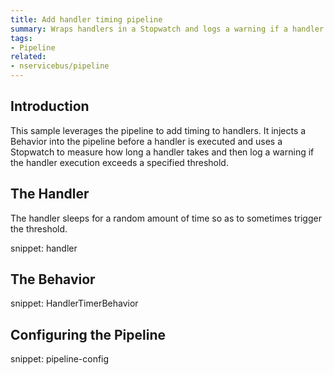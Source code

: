 ```yaml
---
title: Add handler timing pipeline
summary: Wraps handlers in a Stopwatch and logs a warning if a handler exceeds a given threshold
tags:
- Pipeline
related:
- nservicebus/pipeline
---
```


## Introduction

This sample leverages the pipeline to add timing to handlers. It injects a Behavior into the pipeline before a handler is executed and uses a Stopwatch to measure how long a handler takes and then log a warning if the handler execution exceeds a specified threshold.


## The Handler

The handler sleeps for a random amount of time so as to sometimes trigger the threshold.

snippet: handler


## The Behavior

snippet: HandlerTimerBehavior


## Configuring the Pipeline

snippet: pipeline-config
